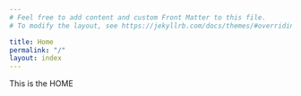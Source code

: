 ```yaml
---
# Feel free to add content and custom Front Matter to this file.
# To modify the layout, see https://jekyllrb.com/docs/themes/#overriding-theme-defaults

title: Home
permalink: "/"
layout: index
---
```


This is the HOME